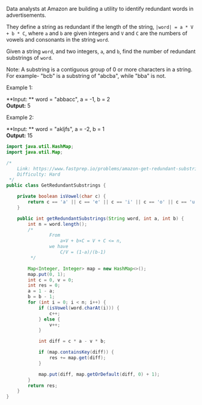 Data analysts at Amazon are building a utility to identify redundant words in advertisements.

They define a string as redundant if the length of the string, `|word| = a * V + b * C`, where `a` and `b` are given integers and `V` and `C` are the numbers of vowels and consonants in the string `word`.

Given a string `word`, and two integers, `a`, and `b`, find the number of redundant substrings of `word`.

Note: A substring is a contiguous group of 0 or more characters in a string. For example- "bcb" is a substring of "abcba", while "bba" is not.

Example 1:

**Input: ** word = "abbacc", a = -1, b = 2  
**Output:** 5   

Example 2:

**Input: ** word = "akljfs", a = -2, b = 1  
**Output:** 15

```java
import java.util.HashMap;
import java.util.Map;

/*
    Link: https://www.fastprep.io/problems/amazon-get-redundant-substrings
    Difficulty: Hard
 */
public class GetRedundantSubstrings {

    private boolean isVowel(char c) {
        return c == 'a' || c == 'e' || c == 'i' || c == 'o' || c == 'u';
    }

    public int getRedundantSubstrings(String word, int a, int b) {
        int n = word.length();
        /*
                From
                    a×V + b×C = V + C <= n,
                we have
                    C/V = (1-a)/(b-1)
         */

        Map<Integer, Integer> map = new HashMap<>();
        map.put(0, 1);
        int c = 0, v = 0;
        int res = 0;
        a = 1 - a;
        b = b - 1;
        for (int i = 0; i < n; i++) {
            if (isVowel(word.charAt(i))) {
                c++;
            } else {
                v++;
            }

            int diff = c * a - v * b;

            if (map.containsKey(diff)) {
                res += map.get(diff);
            }

            map.put(diff, map.getOrDefault(diff, 0) + 1);
        }
        return res;
    }
}
```